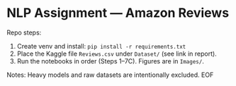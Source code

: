 
# NLP Assignment — Amazon Reviews
Repo steps:
1) Create venv and install: `pip install -r requirements.txt`
2) Place the Kaggle file `Reviews.csv` under `Dataset/` (see link in report).
3) Run the notebooks in order (Steps 1–7C). Figures are in `Images/`.

Notes: Heavy models and raw datasets are intentionally excluded.
EOF
